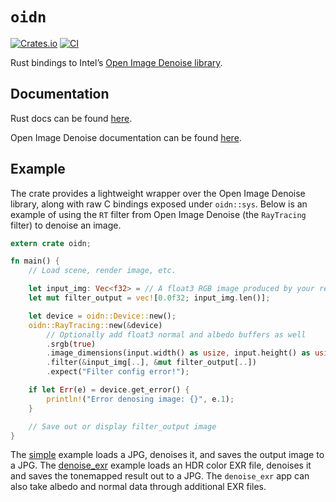 # `oidn`

[![Crates.io](https://img.shields.io/crates/v/oidn.svg)](https://crates.io/crates/oidn)
[![CI](https://github.com/Twinklebear/oidn-rs/actions/workflows/main.yml/badge.svg)](https://github.com/Twinklebear/oidn-rs/actions/workflows/main.yml)

Rust bindings to Intel’s [Open Image Denoise library](https://github.com/OpenImageDenoise/oidn).

## Documentation

Rust docs can be found [here](https://docs.rs/oidn).

Open Image Denoise documentation can be found [here](https://openimagedenoise.github.io/documentation.html).

## Example

The crate provides a lightweight wrapper over the Open Image Denoise library,
along with raw C bindings exposed under `oidn::sys`. Below is an example of
using the `RT` filter from Open Image Denoise (the `RayTracing` filter) to
denoise an image.

```rust
extern crate oidn;

fn main() {
    // Load scene, render image, etc.

    let input_img: Vec<f32> = // A float3 RGB image produced by your renderer
    let mut filter_output = vec![0.0f32; input_img.len()];

    let device = oidn::Device::new();
    oidn::RayTracing::new(&device)
        // Optionally add float3 normal and albedo buffers as well
        .srgb(true)
        .image_dimensions(input.width() as usize, input.height() as usize);
        .filter(&input_img[..], &mut filter_output[..])
        .expect("Filter config error!");

    if let Err(e) = device.get_error() {
        println!("Error denosing image: {}", e.1);
    }

    // Save out or display filter_output image
}
```

The [simple](examples/simple) example loads a JPG, denoises it, and saves the
output image to a JPG. The [denoise_exr](examples/denoise_exr) example loads an
HDR color EXR file, denoises it and saves the tonemapped result out to a JPG.
The `denoise_exr` app can also take albedo and normal data through additional
EXR files.

